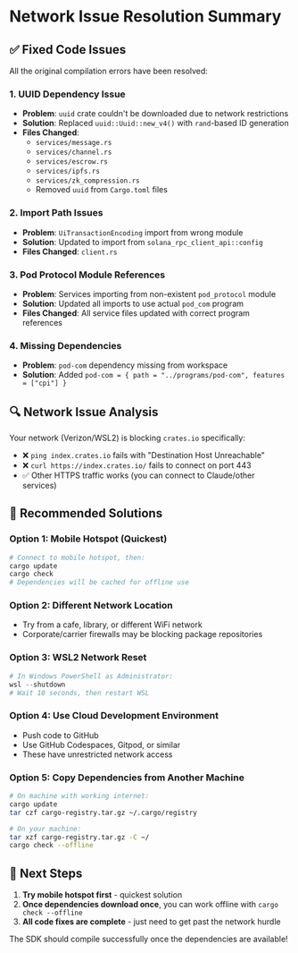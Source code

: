 # Network Issue Resolution Summary

## ✅ Fixed Code Issues

All the original compilation errors have been resolved:

### 1. UUID Dependency Issue
- **Problem**: `uuid` crate couldn't be downloaded due to network restrictions
- **Solution**: Replaced `uuid::Uuid::new_v4()` with `rand`-based ID generation
- **Files Changed**: 
  - `services/message.rs`
  - `services/channel.rs` 
  - `services/escrow.rs`
  - `services/ipfs.rs`
  - `services/zk_compression.rs`
  - Removed `uuid` from `Cargo.toml` files

### 2. Import Path Issues  
- **Problem**: `UiTransactionEncoding` import from wrong module
- **Solution**: Updated to import from `solana_rpc_client_api::config`
- **Files Changed**: `client.rs`

### 3. Pod Protocol Module References
- **Problem**: Services importing from non-existent `pod_protocol` module
- **Solution**: Updated all imports to use actual `pod_com` program
- **Files Changed**: All service files updated with correct program references

### 4. Missing Dependencies
- **Problem**: `pod-com` dependency missing from workspace
- **Solution**: Added `pod-com = { path = "../programs/pod-com", features = ["cpi"] }`

## 🔍 Network Issue Analysis

Your network (Verizon/WSL2) is blocking `crates.io` specifically:
- ❌ `ping index.crates.io` fails with "Destination Host Unreachable"  
- ❌ `curl https://index.crates.io/` fails to connect on port 443
- ✅ Other HTTPS traffic works (you can connect to Claude/other services)

## 🔧 Recommended Solutions

### Option 1: Mobile Hotspot (Quickest)
```bash
# Connect to mobile hotspot, then:
cargo update
cargo check
# Dependencies will be cached for offline use
```

### Option 2: Different Network Location
- Try from a cafe, library, or different WiFi network
- Corporate/carrier firewalls may be blocking package repositories

### Option 3: WSL2 Network Reset
```powershell
# In Windows PowerShell as Administrator:
wsl --shutdown
# Wait 10 seconds, then restart WSL
```

### Option 4: Use Cloud Development Environment
- Push code to GitHub
- Use GitHub Codespaces, Gitpod, or similar
- These have unrestricted network access

### Option 5: Copy Dependencies from Another Machine
```bash
# On machine with working internet:
cargo update
tar czf cargo-registry.tar.gz ~/.cargo/registry

# On your machine:
tar xzf cargo-registry.tar.gz -C ~/
cargo check --offline
```

## 🎯 Next Steps

1. **Try mobile hotspot first** - quickest solution
2. **Once dependencies download once**, you can work offline with `cargo check --offline`
3. **All code fixes are complete** - just need to get past the network hurdle

The SDK should compile successfully once the dependencies are available! 